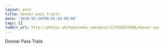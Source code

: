```yaml
---
layout: post
title: donner pass trails
date: '2016-01-20T09:01:43-08:00'
tags: []
tumblr_url: http://photos.whitepinedev.com/post/137692553688/donner-pass-trails
---
```

Donner Pass Trails
